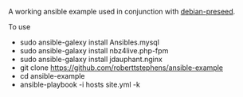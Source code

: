 A working ansible example used in conjunction with [debian-preseed](https://github.com/roberttstephens/debian-preseed).

To use

 - sudo ansible-galexy install Ansibles.mysql
 - sudo ansible-galaxy install nbz4live.php-fpm
 - sudo ansible-galaxy install jdauphant.nginx
 - git clone https://github.com/roberttstephens/ansible-example
 - cd ansible-example
 - ansible-playbook -i hosts site.yml -k

